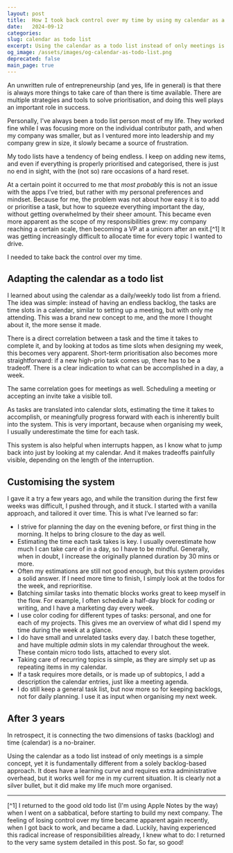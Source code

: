 ```yaml
---
layout: post
title:  How I took back control over my time by using my calendar as a todo list
date:   2024-09-12
categories: 
slug: calendar as todo list
excerpt: Using the calendar as a todo list instead of only meetings is a simple concept, yet it is fundamentally different from a solely backlog-based approach.
og_image: /assets/images/og-calendar-as-todo-list.png
deprecated: false
main_page: true
---
```

An unwritten rule of entrepreneurship (and yes, life in general) is that there is always more things to take care of than there is time available. There are multiple strategies and tools to solve prioritisation, and doing this well plays an important role in success.

Personally, I’ve always been a todo list person most of my life. They worked fine while I was focusing more on the individual contributor path, and when my company was smaller, but as I ventured more into leadership and my company grew in size, it slowly became a source of frustration. 

My todo lists have a tendency of being endless. I keep on adding new items, and even if everything is properly prioritised and categorised, there is just no end in sight, with the (not so) rare occasions of a hard reset. 

At a certain point it occurred to me that *most probably* this is not an issue with the apps I’ve tried, but rather with my personal preferences and mindset. Because for me, the problem was not about how easy it is to add or prioritise a task, but how to squeeze everything important the day, without getting overwhelmed by their sheer amount. This became even more apparent as the scope of my responsibilities grew: my company reaching a certain scale, then becoming a VP at a unicorn after an exit.[^1] It was getting increasingly difficult to allocate time for every topic I wanted to drive. 

I needed to take back the control over my time.

## Adapting the calendar as a todo list
I learned about using the calendar as a daily/weekly todo list from a friend. The idea was simple: instead of having an endless backlog, the tasks are time slots in a calendar, similar to setting up a meeting, but with only me attending. This was a brand new concept to me, and the more I thought about it, the more sense it made. 

There is a direct correlation between a task and the time it takes to complete it, and by looking at todos as time slots when designing my week, this becomes very apparent. Short-term prioritisation also becomes more straightforward: if a new high-prio task comes up, there has to be a tradeoff. There is a clear indication to what can be accomplished in a day, a week. 

The same correlation goes for meetings as well. Scheduling a meeting or accepting an invite take a visible toll.

As tasks are translated into calendar slots, estimating the time it takes to accomplish, or meaningfully progress forward with each is inherently built into the system. This is very important, because when organising my week, I usually underestimate the time for each task.

This system is also helpful when interrupts happen, as I know what to jump back into just by looking at my calendar. And it makes tradeoffs painfully visible, depending on the length of the interruption.

## Customising the system
I gave it a try a few years ago, and while the transition during the first few weeks was difficult, I pushed through, and it stuck. I started with a vanilla approach, and tailored it over time. This is what I’ve learned so far:

- I strive for planning the day on the evening before, or first thing in the morning. It helps to bring closure to the day as well.
- Estimating the time each task takes is key. I usually overestimate how much I can take care of in a day, so I have to be mindful. Generally, when in doubt, I increase the originally planned duration by 30 mins or more.
- Often my estimations are still not good enough, but this system provides a solid answer. If I need more time to finish, I simply look at the todos for the week, and reprioritise.
- Batching similar tasks into thematic blocks works great to keep myself in the flow. For example, I often schedule a half-day block for coding or writing, and I have a marketing day every week.
- I use color coding for different types of tasks: personal, and one for each of my projects. This gives me an overview of what did I spend my time during the week at a glance.
- I do have small and unrelated tasks every day. I batch these together, and have multiple *admin* slots in my calendar throughout the week. These contain micro todo lists, attached to every slot.
- Taking care of recurring topics is simple, as they are simply set up as repeating items in my calendar.
- If a task requires more details, or is made up of subtopics, I add a description the calendar entries, just like a meeting agenda.
- I do still keep a general task list, but now more so for keeping backlogs, not for daily planning. I use it as input when organising my next week.

## After 3 years
In retrospect, it is connecting the two dimensions of tasks (backlog) and time (calendar) is a no-brainer.

Using the calendar as a todo list instead of only meetings is a simple concept, yet it is fundamentally different from a solely backlog-based approach. It does have a learning curve and requires extra administrative overhead, but it works well for me in my current situation. It is clearly not a silver bullet, but it did make my life much more organised.

---
[^1] I returned to the good old todo list (I'm using Apple Notes by the way) when I went on a sabbatical, before starting to build my next company. The feeling of losing control over my time became apparent again recently, when I got back to work, and became a dad. Luckily, having experienced this radical increase of responsibilities already, I knew what to do: I returned to the very same system detailed in this post. So far, so good!
